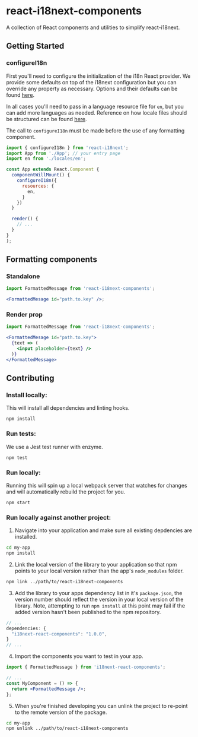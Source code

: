 # react-i18next-components

A collection of React components and utilities to simplify react-i18next.

## Getting Started

### configureI18n

First you'll need to configure the initialization of the i18n React provider. We provide some defaults on top of the i18next configuration but you can override any property as necessary. Options and their defaults can be found [here](https://www.i18next.com/overview/configuration-options).

In all cases you'll need to pass in a language resource file for `en`, but you can add more languages as needed. Reference on how locale files should be structured can be found [here](https://www.i18next.com/misc/json-format).

The call to `configureI18n` must be made before the use of any formatting component.

```jsx
import { configureI18n } from 'react-i18next';
import App from './App'; // your entry page
import ​en from './locales/en';

const App extends React.Component {
  componentWillMount() {
    configureI18n({
      resources: {
        en,
      }
    })
  }

  render() {
    // ...
  }
}
);
```

## Formatting components

### Standalone

```jsx
import FormattedMessage from 'react-i18next-components';

<FormattedMesage id="path.to.key" />;
```

### Render prop

```jsx
import FormattedMessage from 'react-i18next-components';

<FormattedMesage id="path.to.key">
  {text => (
    <input placeholder={text} />
  )}
</FormattedMessage>
```

## Contributing

### Install locally:

This will install all dependencies and linting hooks.

```
npm install
```

### Run tests:

We use a Jest test runner with enzyme.

```
npm test
```

### Run locally:

Running this will spin up a local webpack server that watches for changes and will automatically rebuild the project for you.

```
npm start
```

### Run locally against another project:

1. Navigate into your application and make sure all existing depdencies are installed.

```sh
cd my-app
npm install
```

2. Link the local version of the library to your application so that npm points to your local version rather than the app's `node_modules` folder.

```sh
npm link ../path/to/react-i18next-components
```

3. Add the library to your apps dependency list in it's `package.json`, the version number should reflect the version in your local version of the library. Note, attempting to run `npm install` at this point may fail if the added version hasn't been published to the npm repository.

```js
// ...
dependencies: {
  "i18next-react-components": "1.0.0",
}
// ...
```

4. Import the components you want to test in your app.

```jsx
import { FormattedMessage } from 'i18next-react-components';

// ...
const MyComponent = () => {
  return <FormattedMessage />;
};
```

5. When you're finished developing you can unlink the project to re-point to the remote version of the package.

```sh
cd my-app
npm unlink ../path/to/react-i18next-components
```
